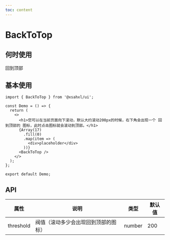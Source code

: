 ```yaml
---
toc: content
---
```


# BackToTop

## 何时使用

回到顶部

## 基本使用

```tsx
import { BackToTop } from '@xsahxl/ui';

const Demo = () => {
  return (
    <>
      <h1>您可以在当前页面向下滚动，默认大约滚动200px的时候，右下角会出现一个 回到顶部的 图标，此时点击图标就会滚动到顶部。</h1>
      {Array(17)
        .fill(0)
        .map(item => (
          <div>placeholder</div>
        ))}
      <BackToTop />
    </>
  );
};

export default Demo;
```

## API

| 属性      | 说明                                 | 类型   | 默认值 |
| --------- | ------------------------------------ | ------ | ------ |
| threshold | 阀值（滚动多少会出现回到顶部的图标） | number | 200    |

